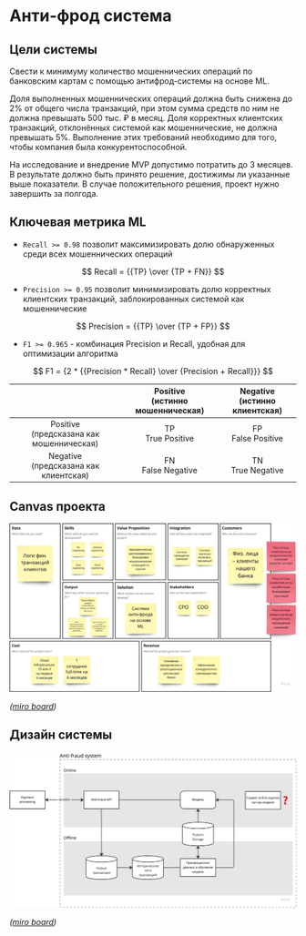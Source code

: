 # Анти-фрод система

## Цели системы

Свести к минимуму количество мошеннических операций по банковским картам с помощью антифрод-системы на основе ML.

Доля выполненных мошеннических операций должна быть снижена до 2% от общего числа транзакций, при этом сумма средств по ним не должна превышать 500 тыс. ₽ в месяц. Доля корректных клиентских транзакций, отклонённых системой как мошеннические, не должна превышать 5%. Выполнение этих требований необходимо для того, чтобы компания была конкурентоспособной.

На исследование и внедрение MVP допустимо потратить до 3 месяцев. В результате должно быть принято решение, достижимы ли указанные выше показатели. В случае положительного решения, проект нужно завершить за полгода.

## Ключевая метрика ML

- `Recall >= 0.98` позволит максимизировать долю обнаруженных среди всех мошеннических операций

$$ Recall = {{TP} \over {TP + FN}} $$

- `Precision >= 0.95` позволит минимизировать долю корректных клиентских транзакций, заблокированных системой как мошеннические

$$ Precision = {{TP} \over {TP + FP}} $$

- `F1 >= 0.965` - комбинация Precision и Recall, удобная для оптимизации алгоритма

$$ F1 = {2 * {{Precision * Recall} \over {Precision + Recall}}} $$

|                                              | Positive<br/>(истинно мошенническая)  | Negative<br/>(истинно клиентская) |
|:--------------------------------------------:|:-------------------------------------:|:---------------------------------:|
| Positive<br/>(предсказана как мошенническая) |         TP<br/>True Positive          |      FP<br/>False Positive        |
| Negative<br/>(предсказана как клиентская)    |         FN<br/>False Negative         |       TN<br/>True Negative        |

## Canvas проекта

![Anti-fraud AI Canvas](images/ai-canvas-2023-01-02-0043.jpeg)

_([miro board](https://miro.com/app/board/uXjVP4xpNuQ=/))_

## Дизайн системы

![Anti-fraud System Design](images/anti-fraud-ml-system-design-2023-01-02-0320.jpeg)

_([miro board](https://miro.com/app/board/uXjVP4xpNuQ=/))_
